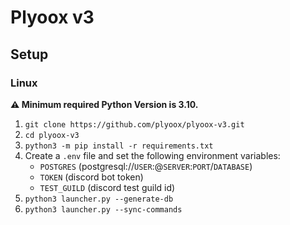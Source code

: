 # Plyoox v3

## Setup

### Linux
**⚠ Minimum required Python Version is 3.10.**

1. `git clone https://github.com/plyoox/plyoox-v3.git`
2. `cd plyoox-v3`
3. `python3 -m pip install -r requirements.txt`
4. Create a `.env` file and set the following environment variables:
    - `POSTGRES` (postgresql://`USER`:@`SERVER`:`PORT`/`DATABASE`)
    - `TOKEN` (discord bot token)
    - `TEST_GUILD` (discord test guild id)
5. `python3 launcher.py --generate-db`
6. `python3 launcher.py --sync-commands`

